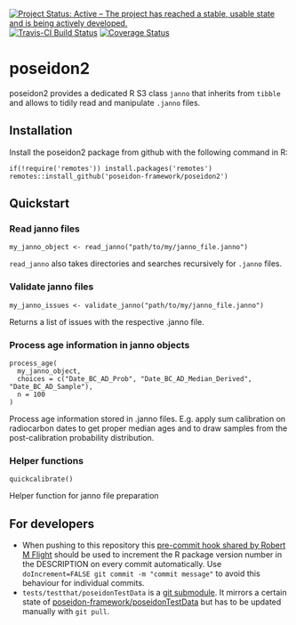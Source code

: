 [![Project Status: Active – The project has reached a stable, usable state and is being actively developed.](https://www.repostatus.org/badges/latest/active.svg)](https://www.repostatus.org/#active)
[![Travis-CI Build Status](https://travis-ci.com/poseidon-framework/poseidon2.svg?branch=master)](https://travis-ci.com/poseidon-framework/poseidon2)
[![Coverage Status](https://img.shields.io/codecov/c/github/poseidon-framework/poseidon2/master.svg)](https://codecov.io/github/poseidon-framework/poseidon2?branch=master)

# poseidon2

poseidon2 provides a dedicated R S3 class `janno` that inherits from `tibble` and allows to tidily read and manipulate `.janno` files.

## Installation

Install the poseidon2 package from github with the following command in R:

```
if(!require('remotes')) install.packages('remotes')
remotes::install_github('poseidon-framework/poseidon2')
```

## Quickstart

### Read janno files

```
my_janno_object <- read_janno("path/to/my/janno_file.janno")
```

`read_janno` also takes directories and searches recursively for `.janno` files.

### Validate janno files

```
my_janno_issues <- validate_janno("path/to/my/janno_file.janno")
```

Returns a list of issues with the respective .janno file.

### Process age information in janno objects

```
process_age(
  my_janno_object,
  choices = c("Date_BC_AD_Prob", "Date_BC_AD_Median_Derived", "Date_BC_AD_Sample"),
  n = 100
)
```

Process age information stored in .janno files. E.g. apply sum calibration on radiocarbon dates to get proper median ages and to draw samples from the post-calibration probability distribution.

### Helper functions

```
quickcalibrate()
```

Helper function for janno file preparation

## For developers

- When pushing to this repository this [pre-commit hook shared by Robert M Flight](https://rmflight.github.io/post/package-version-increment-pre-and-post-commit-hooks) should be used to increment the R package version number in the DESCRIPTION on every commit automatically. Use `doIncrement=FALSE git commit -m "commit message"` to avoid this behaviour for individual commits.
- `tests/testthat/poseidonTestData` is a [git submodule](https://github.blog/2016-02-01-working-with-submodules/). It mirrors a certain state of [poseidon-framework/poseidonTestData](https://github.com/poseidon-framework/poseidonTestData) but has to be updated manually with `git pull`.


